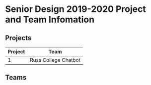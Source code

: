 # Senior Design 2019-2020 Project and Team Infomation

## Projects

 | Project | Team
 | -------- | -----
 1| Russ College Chatbot | TBA
 
## Teams

